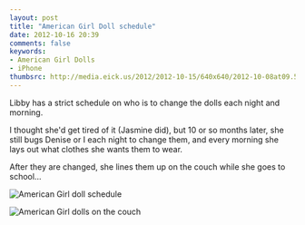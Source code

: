 ```yaml
---
layout: post
title: "American Girl Doll schedule"
date: 2012-10-16 20:39
comments: false
keywords: 
- American Girl Dolls
- iPhone
thumbsrc: http://media.eick.us/2012/2012-10-15/640x640/2012-10-08at09.58.15.jpg
---
```

Libby has a strict schedule on who is to change the dolls each night and morning.  

I thought she'd get tired of it (Jasmine did), but 10 or so months later, she still bugs Denise or I each night to change them, and every morning she lays out what clothes she wants them to wear.

After they are changed, she lines them up on the couch while she goes to school...

![American Girl doll schedule](http://media.eick.us/media/photographs/2012/2012-10-15/american-girl-doll-schedule.JPG)


![American Girl dolls on the couch](http://media.eick.us/media/photographs/2012/2012-10-15/2012-10-08at09.58.15.jpg)

